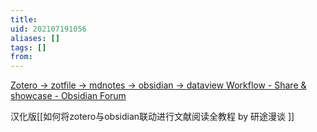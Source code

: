 ```yaml
---
title: 
uid: 202107191056
aliases: []
tags: []
from: 
---
```

[Zotero -> zotfile -> mdnotes -> obsidian -> dataview Workflow - Share & showcase - Obsidian Forum](https://forum.obsidian.md/t/zotero-zotfile-mdnotes-obsidian-dataview-workflow/15536)

汉化版[[如何将zotero与obsidian联动进行文献阅读全教程 by 研途漫谈 ]]
